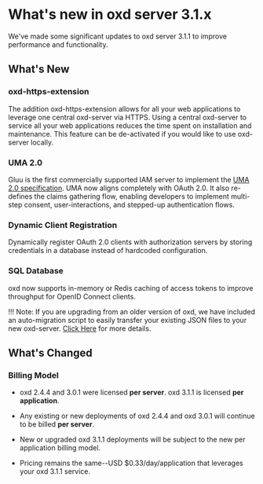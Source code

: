 # What's new in oxd server 3.1.x
We've made some significant updates to oxd server 3.1.1 to improve performance and functionality.  

## What's New

### oxd-https-extension
The addition oxd-https-extension allows for all your web applications to leverage one central oxd-server via HTTPS. Using a central oxd-server to service all your web applications reduces the time spent on installation and maintenance. This feature can be de-activated if you would like to use oxd-server locally.   

### UMA 2.0
Gluu is the first commercially supported IAM server to implement the [UMA 2.0 specification](https://docs.kantarainitiative.org/uma/wg/oauth-uma-grant-2.0-05.html). UMA now aligns completely with OAuth 2.0. It also re-defines the claims gathering flow, enabling developers to implement multi-step consent, user-interactions, and stepped-up authentication flows. 

### Dynamic Client Registration
Dynamically register OAuth 2.0 clients with authorization servers by storing credentials in a database instead of hardcoded configuration. 

### SQL Database
oxd now supports in-memory or Redis caching of access tokens to improve throughput for OpenID Connect clients.  

!!! Note:
  If you are upgrading from an older version of oxd, we have included an auto-migration script to easily transfer your existing JSON files to your new oxd-server.  [Click Here](https://gluu.org/docs/oxd/3.1.1/upgrade/) for more details. 

## What's Changed

### Billing Model
* oxd 2.4.4 and 3.0.1 were licensed **per server**. oxd 3.1.1 is licensed **per application**.

* Any existing or new deployments of oxd 2.4.4 and oxd 3.0.1 will continue to be billed **per server**.

* New or upgraded oxd 3.1.1 deployments will be subject to the new per application billing model.

* Pricing remains the same--USD $0.33/day/application that leverages your oxd 3.1.1 service.

